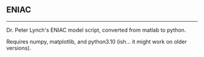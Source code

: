 ## ENIAC
---
Dr. Peter Lynch's ENIAC model script, converted from matlab to python.

Requires numpy, matplotlib, and python3.10 (ish... it might work on older versions).